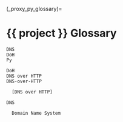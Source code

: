 (_proxy_py_glossary)=
# {{ project }} Glossary

```{spelling}
DNS
DoH
Py
```

```{glossary}
DoH
DNS over HTTP
DNS-over-HTTP

  [DNS over HTTP]
```

```{glossary}
DNS

  Domain Name System
```

[DNS over HTTP]:
https://datatracker.ietf.org/doc/html/draft-pauly-dprive-oblivious-doh-04.html
